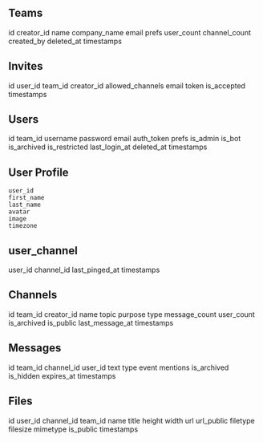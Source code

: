 ## Teams
id
creator_id
name
company_name
email
prefs
user_count
channel_count
created_by
deleted_at
timestamps

## Invites
id
user_id
team_id
creator_id
allowed_channels
email
token
is_accepted
timestamps


## Users
  id
  team_id
  username
  password
  email
  auth_token
  prefs
  is_admin
  is_bot
  is_archived
  is_restricted
  last_login_at
  deleted_at
  timestamps

  ## User Profile
    user_id
    first_name
    last_name
    avatar
    image
    timezone


## user_channel
  user_id
  channel_id
  last_pinged_at
  timestamps

## Channels
  id
  team_id
  creator_id
  name
  topic
  purpose
  type
  message_count
  user_count
  is_archived
  is_public
  last_message_at
  timestamps


## Messages
  id
  team_id
  channel_id
  user_id
  text
  type
  event
  mentions
  is_archived
  is_hidden
  expires_at
  timestamps

## Files
  id
  user_id
  channel_id
  team_id
  name
  title
  height
  width
  url
  url_public
  filetype
  filesize
  mimetype
  is_public
  timestamps





